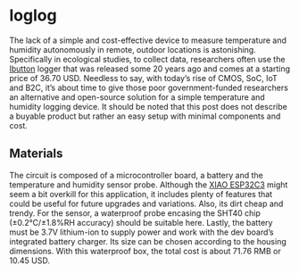 # loglog

The lack of a simple and cost-effective device to measure temperature and humidity autonomously in remote, outdoor locations is astonishing. Specifically in ecological studies, to collect data, researchers often use the [Ibutton](https://www.ibuttonlink.com/collections/thermochron) logger that was released some 20 years ago and comes at a starting price of 36.70 USD. Needless to say, with today’s rise of CMOS, SoC, IoT and B2C, it’s about time to give those poor government-funded researchers an alternative and open-source solution for a simple temperature and humidity logging device. It should be noted that this post does not describe a buyable product but rather an easy setup with minimal components and cost.

## Materials

The circuit is composed of a microcontroller board, a battery and the temperature and humidity sensor probe. Although the [XIAO ESP32C3](https://www.seeedstudio.com/Seeed-XIAO-ESP32C3-p-5431.html) might seem a bit overkill for this application, it includes plenty of features that could be useful for future upgrades and variations. Also, its dirt cheap and trendy. For the sensor, a waterproof probe encasing the SHT40 chip (±0.2°C/±1.8%RH accuracy) should be suitable here. Lastly, the battery must be 3.7V lithium-ion to supply power and work with the dev board’s integrated battery charger. Its size can be chosen according to the housing dimensions. With this waterproof box, the total cost is about 71.76 RMB or 10.45 USD.
